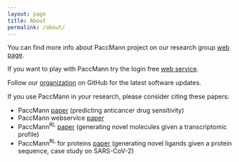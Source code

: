 ```yaml
---
layout: page
title: About
permalink: /about/
---
```


You can find more info about PaccMann project on our research group [web page](https://www.zurich.ibm.com/paccmann/).

If you want to play with PaccMann try the login free [web service](https://ibm.biz/paccmann-aas).

Follow our [organization](https://github.com/PaccMann) on GitHub for the latest software updates. 

If you use PaccMann in your research, please consider citing these papers:

- PaccMann [paper](https://pubs.acs.org/doi/full/10.1021/acs.molpharmaceut.9b00520) (predicting anticancer drug sensitivity)
- PaccMann webservice [paper](https://doi.org/10.1093/nar/gkaa327)
- PaccMann<sup>RL</sup> [paper](https://doi.org/10.1016/j.isci.2021.102269) (generating novel molecules given a transcriptomic profile)
- PaccMann<sup>RL</sup> for proteins [paper](https://doi.org/10.1088/2632-2153/abe808) (generating novel ligands given a protein sequence, case study on SARS-CoV-2)
